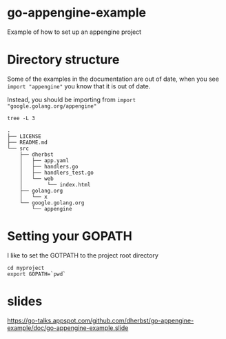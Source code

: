 # go-appengine-example
Example of how to set up an appengine project

# Directory structure

Some of the examples in the documentation are out of date, when you see ```import "appengine"``` you know that it is out of date.

Instead, you should be importing from ```import "google.golang.org/appengine"```

    tree -L 3

    .
    ├── LICENSE
    ├── README.md
    └── src
        ├── dherbst
        │   ├── app.yaml
        │   ├── handlers.go
        │   ├── handlers_test.go
        │   └── web
        │        └── index.html
        ├── golang.org
        │   └── x
        └── google.golang.org
            └── appengine

# Setting your GOPATH
I like to set the GOTPATH to the project root directory

    cd myproject
    export GOPATH=`pwd`

# slides

https://go-talks.appspot.com/github.com/dherbst/go-appengine-example/doc/go-appengine-example.slide
